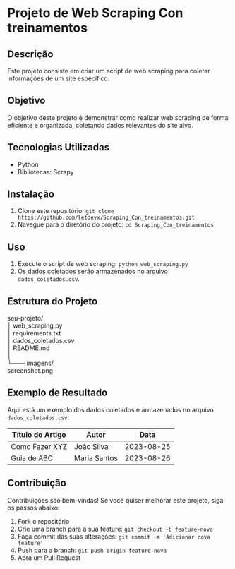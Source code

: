 # Projeto de Web Scraping Con treinamentos

## Descrição
Este projeto consiste em criar um script de web scraping para coletar informações de um site específico.

## Objetivo
O objetivo deste projeto é demonstrar como realizar web scraping de forma eficiente e organizada, coletando dados relevantes do site alvo.

## Tecnologias Utilizadas
- Python
- Bibliotecas: Scrapy

## Instalação
1. Clone este repositório: `git clone https://github.com/letdevx/Scraping_Con_treinamentos.git`
2. Navegue para o diretório do projeto: `cd Scraping_Con_treinamentos`

## Uso
1. Execute o script de web scraping: `python web_scraping.py`
2. Os dados coletados serão armazenados no arquivo `dados_coletados.csv`.

## Estrutura do Projeto
seu-projeto/</br>
│ web_scraping.py</br>
│ requirements.txt</br>
│ dados_coletados.csv</br>
│ README.md</br>
│</br>
└─── imagens/</br>
screenshot.png


## Exemplo de Resultado
Aqui está um exemplo dos dados coletados e armazenados no arquivo `dados_coletados.csv`:

| Título do Artigo | Autor       | Data       |
|------------------|-------------|------------|
| Como Fazer XYZ   | João Silva  | 2023-08-25 |
| Guia de ABC      | Maria Santos| 2023-08-26 |

## Contribuição
Contribuições são bem-vindas! Se você quiser melhorar este projeto, siga os passos abaixo:
1. Fork o repositório
2. Crie uma branch para a sua feature: `git checkout -b feature-nova`
3. Faça commit das suas alterações: `git commit -m 'Adicionar nova feature'`
4. Push para a branch: `git push origin feature-nova`
5. Abra um Pull Request

